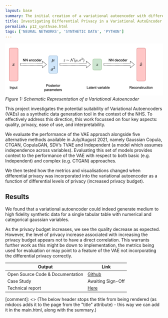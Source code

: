```yaml
---
layout: base
summary: The initial creation of a variational autoencoder with differential privacy for generating single table tabular gaussian data.  This work demonstrated the feasibility of this approach for healthcare and fed into further interactions of the code base.
title: Investigating Differential Privacy in a Variational AutoEncoder for Synthetic Data Generation
permalink: p12_synthvae.html
tags: ['NEURAL NETWORKS', 'SYNTHETIC DATA', 'PYTHON']
---
```


![Diagram showing the flow of data in a variational autoencoder. Starts with an input labeled as "x" on the left, which is passed through an NN arrow. This encoder outputs two posterior parameters: μ and variance σ². These are then used to sample a latent variable "z" from a normal distribution z ~ N(μ, σ²). "z" is passed to an NN decoder, which reconstructs the input, producing the reconstruction labeled as "x̂" on the right.](../images/vae.png)
*Figure 1: Schematic Representation of a Variational Autoencoder*

This project investigates the potential suitability of Variational Autoencoders (VAEs) as a synthetic data generation tool in the context of the NHS. To effectively address this direction, this work focussed on four key aspects: quality, privacy, ease of use, and interpretability.

We evaluate the performance of the VAE approach alongside five alternative methods available in July/August 2021, namely Gaussian Copula, CTGAN, CopulaGAN, SDV’s TVAE and Independent (a model which assumes independence across variables).  Evaluating this set of models provides context to the performance of the VAE with respect to both basic (e.g. Independent) and complex (e.g. CTGAN) approaches.

We then tested how the metrics and visualisations changed when differential privacy was incorporated into the variational autoencoder as a function of differential levels of privacy (increased privacy budget).

## Results

We found that a variational autoencoder could indeed generate medium to high fidelity synthetic data for a single tabular table with numerical and categorical gaussian variables.

As the privacy budget increases, we see the quality decrease as expected.  However, the level of privacy increase associated with increasing the privacy budget appears not to have a direct correlation.  This warrants further work as this might be down to implementation, the metrics being used for evaluation or may point to a feature of the VAE not incorporating the differential privacy correctly.

| Output | Link |
| ---- | ---- |
| Open Source Code & Documentation | [Github](https://github.com/nhsx/SynthVAE) |
| Case Study | Awaiting Sign-Off |
| Technical report | [Here](https://github.com/nhsx/SynthVAE/blob/main/reports/report.pdf) |

[comment]: <> (The below header stops the title from being rendered (as mkdocs adds it to the page from the "title" attribute) - this way we can add it in the main.html, along with the summary.)
#

